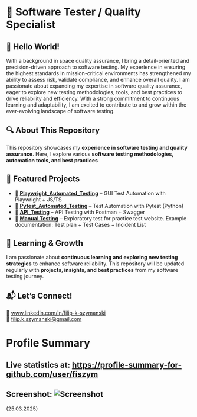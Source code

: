 # 🚀 Software Tester / Quality Specialist

## 🎉 Hello World!

With a background in space quality assurance, I bring a detail-oriented and precision-driven approach to software testing. My experience in ensuring the highest standards in mission-critical environments has strengthened my ability to assess risk, validate compliance, and enhance overall quality. I am passionate about expanding my expertise in software quality assurance, eager to explore new testing methodologies, tools, and best practices to drive reliability and efficiency. With a strong commitment to continuous learning and adaptability, I am excited to contribute to and grow within the ever-evolving landscape of software testing.

## 🔍 About This Repository  

This repository showcases my **experience in software testing and quality assurance**. Here, I explore various **software testing methodologies, automation tools, and best practices**  

## 📂 Featured Projects  

- 🔹 **[Playwright_Automated_Testing](https://github.com/fiszym/Playwright_Automated_Testing.git)** – GUI Test Automation with Playwright + JS/TS
- 🔹 **[Pytest_Automated_Testing](https://github.com/fiszym/Pytest_Automated_Testing)** – Test Automation with Pytest (Python)
- 🔹 **[API_Testing](https://github.com/fiszym/API_Testing.git)** – API Testing with Postman + Swagger
- 🔹 **[Manual Testing](https://github.com/fiszym/Manual_Testing.git)** – Exploratory test for practice test website. Example documentation: Test plan + Test Cases + Incident List 

## 📖 Learning & Growth  

I am passionate about **continuous learning and exploring new testing strategies** to enhance software reliability. This repository will be updated regularly with **projects, insights, and best practices** from my software testing journey.  

## 📬 Let’s Connect!  

💼 www.linkedin.com/in/filip-k-szymanski <br>
📧 filip.k.szymanski@gmail.com


# Profile Summary 
## Live statistics at: https://profile-summary-for-github.com/user/fiszym
## Screenshot: ![Screenshot](https://private-user-images.githubusercontent.com/122677524/426329784-87ee277c-1b38-40c9-b179-41b0a221e0ce.png?jwt=eyJhbGciOiJIUzI1NiIsInR5cCI6IkpXVCJ9.eyJpc3MiOiJnaXRodWIuY29tIiwiYXVkIjoicmF3LmdpdGh1YnVzZXJjb250ZW50LmNvbSIsImtleSI6ImtleTUiLCJleHAiOjE3NDI4Njk2NjksIm5iZiI6MTc0Mjg2OTM2OSwicGF0aCI6Ii8xMjI2Nzc1MjQvNDI2MzI5Nzg0LTg3ZWUyNzdjLTFiMzgtNDBjOS1iMTc5LTQxYjBhMjIxZTBjZS5wbmc_WC1BbXotQWxnb3JpdGhtPUFXUzQtSE1BQy1TSEEyNTYmWC1BbXotQ3JlZGVudGlhbD1BS0lBVkNPRFlMU0E1M1BRSzRaQSUyRjIwMjUwMzI1JTJGdXMtZWFzdC0xJTJGczMlMkZhd3M0X3JlcXVlc3QmWC1BbXotRGF0ZT0yMDI1MDMyNVQwMjIyNDlaJlgtQW16LUV4cGlyZXM9MzAwJlgtQW16LVNpZ25hdHVyZT1mNmY0YTlkMjMwZTU2NzBhZjY5MmMxODljZTY4MzgyYjE4Mzg5M2JiNjk4N2JiNTQ3MjAyMzA4YWI2OTY4NGI2JlgtQW16LVNpZ25lZEhlYWRlcnM9aG9zdCJ9.wCNBVppjuTnspTOd8hO4Xh_2GV7eQ1pjlKCbVHdp51c)
(25.03.2025)
